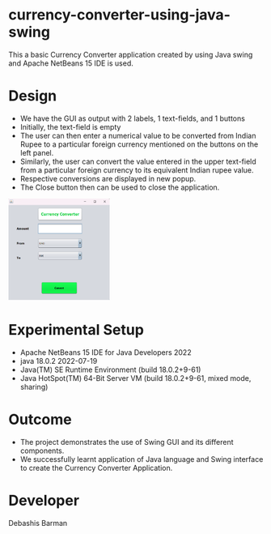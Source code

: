 # currency-converter-using-java-swing
This a basic Currency Converter application created by using Java swing and Apache NetBeans 15 IDE is used.

# Design
* We have the GUI as output with 2 labels, 1 text-fields, and 1 buttons
* Initially, the text-field is empty
* The user can then enter a numerical value to be converted from Indian Rupee to a particular foreign currency mentioned on the buttons on the left panel.
* Similarly, the user can convert the value entered in the upper text-field from a particular foreign currency to its equivalent Indian rupee value.
* Respective conversions are displayed in new popup.
* The Close button then can be used to close the application.
<img src="https://github.com/Deb-bot-cyber/currency-converter-using-java-swing/blob/main/CurrencyConverterJava/nbproject/private/Screenshot%20(100).png?raw=true" height="200" width="200" >

# Experimental Setup
* Apache NetBeans 15 IDE for Java Developers 2022
* java 18.0.2 2022-07-19
* Java(TM) SE Runtime Environment (build 18.0.2+9-61)
* Java HotSpot(TM) 64-Bit Server VM (build 18.0.2+9-61, mixed mode, sharing)

# Outcome
* The project demonstrates the use of Swing GUI and its different components.
* We successfully learnt application of Java language and Swing interface to create the Currency Converter Application.

# Developer
Debashis Barman
